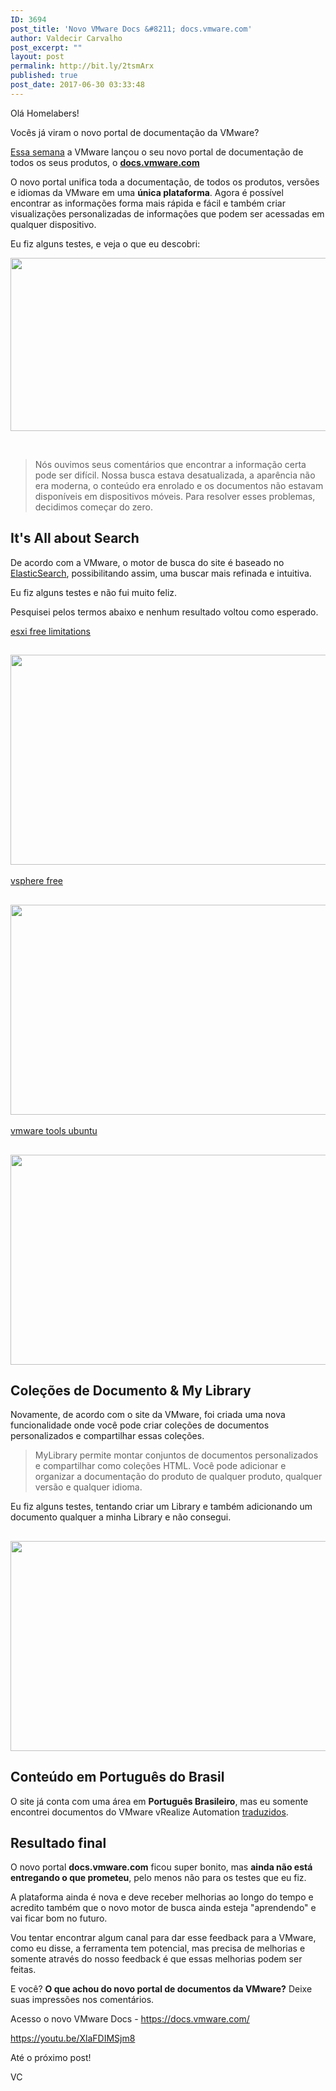 ```yaml
---
ID: 3694
post_title: 'Novo VMware Docs &#8211; docs.vmware.com'
author: Valdecir Carvalho
post_excerpt: ""
layout: post
permalink: http://bit.ly/2tsmArx
published: true
post_date: 2017-06-30 03:33:48
---
```

Olá Homelabers!

Vocês já viram o novo portal de documentação da VMware?

<a href="https://blogs.vmware.com/kb/2017/06/introducing-docs-vmware-com.html" target="_blank" rel="noopener">Essa semana</a> a VMware lançou o seu novo portal de documentação de todos os seus produtos, o <a href="https://docs.vmware.com/" target="_blank" rel="noopener"><strong>docs.vmware.com</strong></a>

O novo portal unifica toda a documentação, de todos os produtos, versões e idiomas da VMware em uma <strong>única plataforma</strong>. Agora é possível encontrar as informações forma mais rápida e fácil e também criar visualizações personalizadas de informações que podem ser acessadas em qualquer dispositivo.

Eu fiz alguns testes, e veja o que eu descobri:

<img class="aligncenter wp-image-3695 size-full" src="http://homelaber.com.br/site/wp-content/uploads/2017/06/portal-docs.vmware.com-1.jpg" alt="" width="640" height="277" />

&nbsp;
<blockquote>Nós ouvimos seus comentários que encontrar a informação certa pode ser difícil. Nossa busca estava desatualizada, a aparência não era moderna, o conteúdo era enrolado e os documentos não estavam disponíveis em dispositivos móveis. Para resolver esses problemas, decidimos começar do zero.</blockquote>
<h2>It's All about Search</h2>
De acordo com a VMware, o motor de busca do site é baseado no <a href="https://www.elastic.co/" target="_blank" rel="noopener">ElasticSearch</a>, possibilitando assim, uma buscar mais refinada e intuitiva.

Eu fiz alguns testes e não fui muito feliz.

Pesquisei pelos termos abaixo e nenhum resultado voltou como esperado.

<a href="https://docs.vmware.com/en/search/#/esxi%20free%20limitations" target="_blank" rel="noopener">esxi free limitations</a>
<h2><img class="aligncenter size-full wp-image-3699" src="http://homelaber.com.br/site/wp-content/uploads/2017/06/portal-docs.vmware.com-5.jpg" alt="" width="640" height="336" /></h2>
<a href="https://docs.vmware.com/en/search/#/vsphere%20free" target="_blank" rel="noopener">vsphere free</a>
<h2><img class="aligncenter size-full wp-image-3700" src="http://homelaber.com.br/site/wp-content/uploads/2017/06/portal-docs.vmware.com-6.jpg" alt="" width="640" height="336" /></h2>
<a href="https://docs.vmware.com/en/search/#/vmware%20tools%20ubuntu" target="_blank" rel="noopener">vmware tools ubuntu</a>
<h2><img class="aligncenter size-full wp-image-3701" src="http://homelaber.com.br/site/wp-content/uploads/2017/06/portal-docs.vmware.com-7.jpg" alt="" width="640" height="336" /></h2>
<h2>Coleções de Documento &amp; My Library</h2>
Novamente, de acordo com o site da VMware, foi criada uma nova funcionalidade onde você pode criar coleções de documentos personalizados e compartilhar essas coleções.
<blockquote>MyLibrary permite montar conjuntos de documentos personalizados e compartilhar como coleções HTML. Você pode adicionar e organizar a documentação do produto de qualquer produto, qualquer versão e qualquer idioma.</blockquote>
Eu fiz alguns testes, tentando criar um Library e também adicionando um documento qualquer a minha Library e não consegui.
<h2><img class="aligncenter size-full wp-image-3698" src="http://homelaber.com.br/site/wp-content/uploads/2017/06/portal-docs.vmware.com-4.jpg" alt="" width="640" height="336" /></h2>
<h2>Conteúdo em Português do Brasil</h2>
O site já conta com uma área em <strong>Português Brasileiro</strong>, mas eu somente encontrei documentos do VMware vRealize Automation <a href="https://docs.vmware.com/br/vRealize-Automation/index.html" target="_blank" rel="noopener">traduzidos</a>.
<h2>Resultado final</h2>
O novo portal <strong>docs.vmware.com</strong> ficou super bonito, mas <strong>ainda não está entregando o que prometeu</strong>, pelo menos não para os testes que eu fiz.

A plataforma ainda é nova e deve receber melhorias ao longo do tempo e acredito também que o novo motor de busca ainda esteja "aprendendo" e vai ficar bom no futuro.

Vou tentar encontrar algum canal para dar esse feedback para a VMware, como eu disse, a ferramenta tem potencial, mas precisa de melhorias e somente através do nosso feedback é que essas melhorias podem ser feitas.

E você? <strong>O que achou do novo portal de documentos da VMware?</strong> Deixe suas impressões nos comentários.

Acesso o novo VMware Docs - <a href="https://docs.vmware.com/" target="_blank" rel="noopener">https://docs.vmware.com/</a>

https://youtu.be/XlaFDIMSjm8

Até o próximo post!

VC